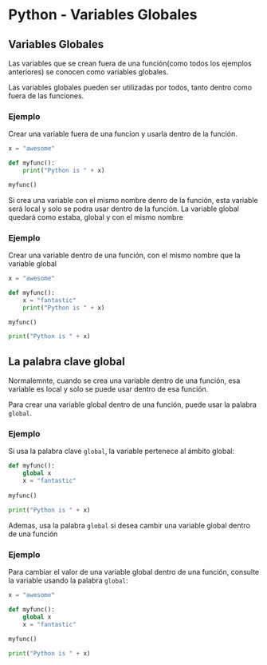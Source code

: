 # Python - Variables Globales

## Variables Globales

Las variables que se crean fuera de una función(como todos los ejemplos anteriores) se conocen como variables globales.

Las variables globales pueden ser utilizadas por todos, tanto dentro como fuera de las funciones.

### Ejemplo

Crear una variable fuera de una funcion y usarla dentro de la función.
```python
x = "awesome"

def myfunc():
    print("Python is " + x)

myfunc()
```

Si crea una variable con el mismo nombre denro de la función, esta variable será local y solo se podra usar dentro de la función. La variable global quedará como estaba, global y con el mismo nombre

### Ejemplo

Crear una variable dentro de una función, con el mismo nombre que la variable global
```python
x = "awesome"

def myfunc():
    x = "fantastic"
    print("Python is " + x)

myfunc()

print("Python is " + x)
```

## La palabra clave global

Normalemnte, cuando se crea una variable dentro de una función, esa variable es local y solo se puede usar dentro de esa función.

Para crear una variable global dentro de una función, puede usar la palabra `global`.

### Ejemplo

Si usa la palabra clave `global`, la variable pertenece al ámbito global:

```python
def myfunc():
    global x
    x = "fantastic"
    
myfunc()

print("Python is " + x)
```

Ademas, usa la palabra `global` si desea cambir una variable global dentro de una función


### Ejemplo

Para cambiar el valor de una variable global dentro de una función, consulte la variable usando la palabra `global`:

```python
x = "awesome"

def myfunc():
    global x
    x = "fantastic"
    
myfunc()

print("Python is " + x)
```